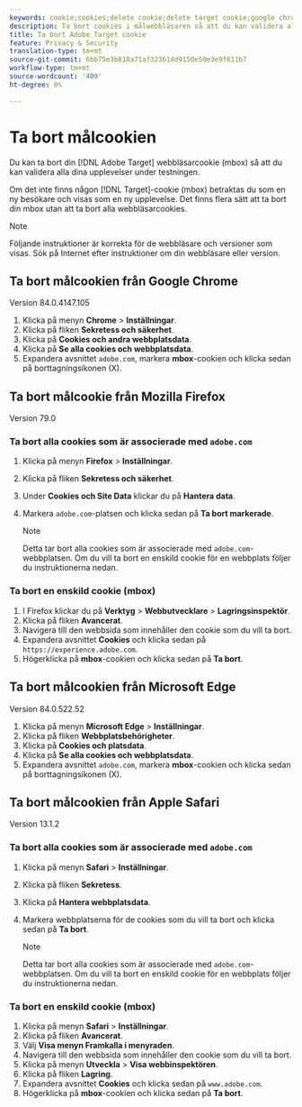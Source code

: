 ```yaml
---
keywords: cookie;cookies;delete cookie;delete target cookie;google chrome;chrome;mozilla firefox;firefox;microsoft edge;safari
description: Ta bort cookies i målwebbläsaren så att du kan validera alla dina upplevelser.
title: Ta bort Adobe Target cookie
feature: Privacy & Security
translation-type: tm+mt
source-git-commit: 6bb75e3b818a71af323614d9150e50e3e9f611b7
workflow-type: tm+mt
source-wordcount: '409'
ht-degree: 0%

---
```



# Ta bort målcookien

Du kan ta bort din [!DNL Adobe Target] webbläsarcookie (mbox) så att du kan validera alla dina upplevelser under testningen.

Om det inte finns någon [!DNL Target]-cookie (mbox) betraktas du som en ny besökare och visas som en ny upplevelse. Det finns flera sätt att ta bort din mbox utan att ta bort alla webbläsarcookies.

>[!NOTE]
>
>Följande instruktioner är korrekta för de webbläsare och versioner som visas. Sök på Internet efter instruktioner om din webbläsare eller version.

## Ta bort målcookien från Google Chrome

Version 84.0.4147.105

1. Klicka på menyn **Chrome** > **Inställningar**.
1. Klicka på fliken **Sekretess och säkerhet**.
1. Klicka på **Cookies och andra webbplatsdata**.
1. Klicka på **Se alla cookies och webbplatsdata**.
1. Expandera avsnittet `adobe.com`, markera **mbox**-cookien och klicka sedan på borttagningsikonen (X).

## Ta bort målcookie från Mozilla Firefox

Version 79.0

### Ta bort alla cookies som är associerade med `adobe.com`

1. Klicka på menyn **Firefox** > **Inställningar**.
1. Klicka på fliken **Sekretess och säkerhet**.
1. Under **Cookies och Site Data** klickar du på **Hantera data**.
1. Markera `adobe.com`-platsen och klicka sedan på **Ta bort markerade**.

   >[!NOTE]
   >
   >Detta tar bort alla cookies som är associerade med `adobe.com`-webbplatsen. Om du vill ta bort en enskild cookie för en webbplats följer du instruktionerna nedan.

### Ta bort en enskild cookie (mbox)

1. I Firefox klickar du på **Verktyg** > **Webbutvecklare** > **Lagringsinspektör**.
1. Klicka på fliken **Avancerat**.
1. Navigera till den webbsida som innehåller den cookie som du vill ta bort.
1. Expandera avsnittet **Cookies** och klicka sedan på `https://experience.adobe.com`.
1. Högerklicka på **mbox**-cookien och klicka sedan på **Ta bort**.

## Ta bort målcookien från Microsoft Edge

Version 84.0.522.52

1. Klicka på menyn **Microsoft Edge** > **Inställningar**.
1. Klicka på fliken **Webbplatsbehörigheter**.
1. Klicka på **Cookies och platsdata**.
1. Klicka på **Se alla cookies och webbplatsdata**.
1. Expandera avsnittet `adobe.com`, markera **mbox**-cookien och klicka sedan på borttagningsikonen (X).

## Ta bort målcookien från Apple Safari

Version 13.1.2

### Ta bort alla cookies som är associerade med `adobe.com`

1. Klicka på menyn **Safari** > **Inställningar**.
1. Klicka på fliken **Sekretess**.
1. Klicka på **Hantera webbplatsdata**.
1. Markera webbplatserna för de cookies som du vill ta bort och klicka sedan på **Ta bort**.

   >[!NOTE]
   >
   >Detta tar bort alla cookies som är associerade med `adobe.com`-webbplatsen. Om du vill ta bort en enskild cookie för en webbplats följer du instruktionerna nedan.

### Ta bort en enskild cookie (mbox)

1. Klicka på menyn **Safari** > **Inställningar**.
1. Klicka på fliken **Avancerat**.
1. Välj **Visa menyn Framkalla i menyraden**.
1. Navigera till den webbsida som innehåller den cookie som du vill ta bort.
1. Klicka på menyn **Utveckla** > **Visa webbinspektören**.
1. Klicka på fliken **Lagring**.
1. Expandera avsnittet **Cookies** och klicka sedan på `www.adobe.com`.
1. Högerklicka på **mbox**-cookien och klicka sedan på **Ta bort**.
